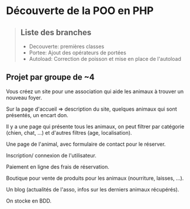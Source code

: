 # Découverte de la POO en PHP

> ## Liste des branches
>
> - Decouverte: premières classes
> - Portee: Ajout des opérateurs de portées
> - Autoload: Correction de poisson et mise en place de l'autoload

## Projet par groupe de ~4

Vous créez un site pour une association qui aide les animaux à trouver un nouveau foyer.

Sur la page d'accueil => description du site, quelques animaux qui sont présentés, un encart don.

Il y a une page qui présente tous les animaux, on peut filtrer par catégorie (chien, chat, ...) et d'autres filtres (age, localisation).

Une page de l'animal, avec formulaire de contact pour le réserver.

Inscription/ connexion de l'utilisateur.

Paiement en ligne des frais de réservation.

Boutique pour vente de produits pour les animaux (nourriture, laisses, ...).

Un blog (actualités de l'asso, infos sur les derniers animaux récupérés).

On stocke en BDD.

